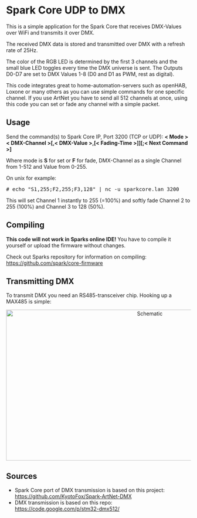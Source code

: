 # Spark Core UDP to DMX
This is a simple application for the Spark Core that receives DMX-Values over WiFi and transmits it over DMX.

The received DMX data is stored and transmitted over DMX with a refresh rate of 25Hz.

The color of the RGB LED is determined by the first 3 channels and the small blue LED toggles every time the DMX universe is sent. The Outputs D0-D7 are set to DMX Values 1-8 (D0 and D1 as PWM, rest as digital).

This code integrates great to home-automation-servers such as openHAB, Loxone or many others as you can use simple commands for one specific channel. If you use ArtNet you have to send all 512 channels at once, using this code you can set or fade any channel with a simple packet.

## Usage

Send the command(s) to Spark Core IP, Port 3200 (TCP or UDP):
__< Mode >< DMX-Channel >[,< DMX-Value >,[< Fading-Time >]][;< Next Command >]__

Where mode is __S__ for set or __F__ for fade, DMX-Channel as a single Channel from 1-512 and Value from 0-255.

On unix for example:
<pre>
# echo "S1,255;F2,255;F3,128" | nc -u sparkcore.lan 3200
</pre>

This will set Channel 1 instantly to 255 (=100%) and softly fade Channel 2 to 255 (100%) and Channel 3 to 128 (50%).


## Compiling
__This code will not work in Sparks online IDE!__
You have to compile it yourself or upload the firmware without changes.

Check out Sparks repository for information on compiling: https://github.com/spark/core-firmware

## Transmitting DMX
To transmit DMX you need an RS485-transceiver chip. Hooking up a MAX485 is simple:

<p align="center" >
  <img src="MAX485-Schematic.png" alt="Schematic" width="768" height="412">
</p>

## Sources
- Spark Core port of DMX transmission is based on this project: https://github.com/KyotoFox/Spark-ArtNet-DMX
- DMX transmission is based on this repo: https://code.google.com/p/stm32-dmx512/
